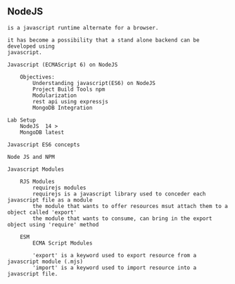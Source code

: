 NodeJS
------------------------------------------------------------------------------------

    is a javascript runtime alternate for a browser.

    it has become a possibility that a stand alone backend can be developed using 
    javascript.

    Javascript (ECMAScript 6) on NodeJS

        Objectives:
            Understanding javascript(ES6) on NodeJS
            Project Build Tools npm
            Modularization
            rest api using expressjs
            MongoDB Integration

    Lab Setup
        NodeJS  14 >
        MongoDB latest

    Javascript ES6 concepts

    Node JS and NPM

    Javascript Modules

        RJS Modules
            requirejs modules
            requirejs is a javascript library used to conceder each javascript file as a module
            the module that wants to offer resources msut attach them to a object called 'export'
            the module that wants to consume, can bring in the export object using 'require' method

        ESM
            ECMA Script Modules

            'export' is a keyword used to export resource from a javascript module (.mjs)
            'import' is a keyword used to import resource into a javascript file.

    

